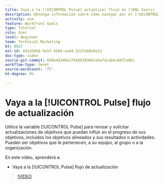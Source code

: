 ```yaml
---
title: Vaya a la [!UICONTROL Pulse] actualizar flujo en [!DNL Goals]
description: Obtenga información sobre cómo navegar por el [!UICONTROL Pulse] flujo de actualización en [!DNL Objetivos].
activity: use
feature: Workfront Goals
type: Tutorial
role: User
level: Beginner
team: Technical Marketing
kt: 8927
exl-id: 441d5056-5e5f-4104-aa44-321fe0da9a12
doc-type: video
source-git-commit: 650e4d346e1792863930dcebafacab4c88f2a8bc
workflow-type: tm+mt
source-wordcount: '77'
ht-degree: 0%

---
```


# Vaya a la [!UICONTROL Pulse] flujo de actualización

Utilice la variable [!UICONTROL Pulse] para revisar y solicitar actualizaciones de objetivos que puedan influir en el progreso de sus objetivos, incluidos los objetivos alineados y sus resultados o actividades. Pueden ser objetivos que le pertenecen, a su equipo, al grupo o a la organización.

En este vídeo, aprenderá a:

* Vaya a la [!UICONTROL Pulse] flujo de actualización

>[!VIDEO](https://video.tv.adobe.com/v/335199/?quality=12&learn=on)
